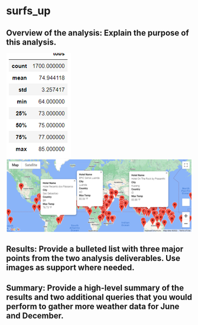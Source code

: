 # surfs_up
## Overview of the analysis: Explain the purpose of this analysis.
![june_temp](https://github.com/stephanieruiz1/surfs_up/blob/main/Resources/june_temp.png)
![dec_temp](https://github.com/stephanieruiz1/World_Weather_Analysis/blob/main/Vacation_Search/WeatherPy_vacation_map.png)


## Results: Provide a bulleted list with three major points from the two analysis deliverables. Use images as support where needed.
## Summary: Provide a high-level summary of the results and two additional queries that you would perform to gather more weather data for June and December.
